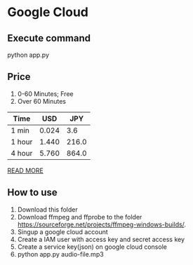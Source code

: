 # Google Cloud

## Execute command

python app.py

## Price

1. 0-60 Minutes; Free
2. Over 60 Minutes

|  Time  |  USD  |  JPY  |
| ---- | ---- | ---- |
|  1 min  |  0.024  |    3.6  |
|  1 hour |  1.440  |  216.0  |
|  4 hour |  5.760  |  864.0  |

[READ MORE](https://cloud.google.com/speech-to-text/pricing)

## How to use

1. Download this folder
2. Download ffmpeg and ffprobe to the folder <https://sourceforge.net/projects/ffmpeg-windows-builds/>.
3. Singup a google cloud account
4. Create a IAM user with access key and secret access key
5. Create a service key(json) on google cloud console
6. python app.py audio-file.mp3
